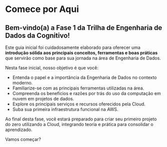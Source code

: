 # Comece por Aqui

## Bem-vindo(a) a Fase 1 da Trilha de Engenharia de Dados da Cognitivo!

Este guia inicial foi cuidadosamente elaborado para oferecer uma **introdução sólida aos principais conceitos, ferramentas e boas práticas** que servirão como base para sua jornada na área de Engenharia de Dados.

Nesta fase inicial, nosso objetivo é que você:

- Entenda o papel e a importância da Engenharia de Dados no contexto moderno.
- Familiarize-se com as principais ferramentas utilizadas na área.
- Compreenda os benefícios e razões por trás do uso da computação em nuvem em projetos de dados.
- Explore os principais serviços e recursos oferecidos pela Cloud.
- Suba sua primeira infraestrutura funcional na AWS.

Ao final desta fase, você estará preparado para criar seu primeiro projeto do zero utilizando a Cloud, integrando teoria e prática para consolidar o aprendizado.

Vamos começar?
